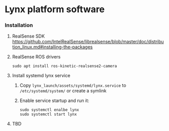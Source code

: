 Lynx platform software
======================

### Installation

1. RealSense SDK
    https://github.com/IntelRealSense/librealsense/blob/master/doc/distribution_linux.md#installing-the-packages

1. RealSense ROS drivers
    ```
    sudo apt install ros-kinetic-realsense2-camera
    ```
1. Install systemd lynx service  
    1. Copy ```lynx_launch/assets/systemd/lynx.service``` to ```/etc/systemd/system/``` or create a symlink

    1. Enable service startup and run it:  
       ```
       sudo systemctl enalbe lynx
       sudo systemctl start lynx
       ```


1. TBD


